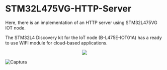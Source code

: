 # STM32L475VG-HTTP-Server
Here, there is an implementation of an HTTP server using STM32L475VG IOT node.

The STM32L4 Discovery kit for the IoT node (B-L475E-IOT01A) has a ready to use WIFI module for cloud-based applications. 

<p align="center"><img src="https://user-images.githubusercontent.com/16301652/75684850-e336ea00-5c99-11ea-9175-a1877acf3c46.jpg" /></p>


![Captura](https://user-images.githubusercontent.com/16301652/75684871-e9c56180-5c99-11ea-895c-b16524743d0d.PNG)

